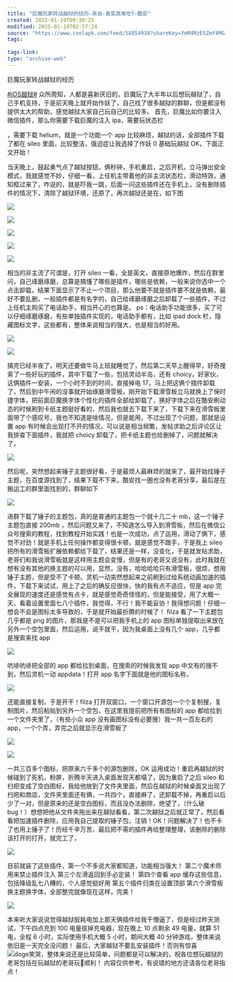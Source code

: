 ```yaml
---
title: "巨魔玩家转战越狱的经历-来自-香菜真难吃Y-酷安"
created: 2022-01-19T09:30:25
modified: 2025-01-19T02:57:24
source: "https://www.coolapk.com/feed/58854938?shareKey=YmM4MzE5ZmY4MGJhNjc4YzU1OWM~&shareUid=2988517&shareFrom=com.coolapk.app_5.8.4"
tags:
  
tags-link:
type: "archive-web"
---
```


巨魔玩家转战越狱的经历

[#iOS越狱#](https://www.coolapk.com/t/iOS%E8%B6%8A%E7%8B%B1?type=12) 众所周知，人都是喜新厌旧的，巨魔玩了大半年以后想玩越狱了，自己手机支持，于是前天晚上就开始作妖了，自己找了很多越狱的群聊，但是都没有提供太大的帮助，感觉越狱大家自己玩自己的比较多。
首先，巨魔比如你要注入微信插件，那么你需要下载巨魔的注入 ipa，需要玩状态栏

，需要下载 helium，就是一个功能一个 app 比较麻烦，越狱的话，全部插件下载了都在 sileo 里面，比较整洁，强迫症让我选择了作妖 0 基础玩越狱 OK，下面正文开始！

当天晚上，鼓起勇气点了越狱按钮，俩秒钟，手机重启，之后开机，立马弹出安全模式，我就感觉不妙，仔细一看，上任机主带着他的非主流状态栏，滑动特效，通知框过来了，咋说的，就是吓我一跳，后面一问这些插件还在手机上，没有删除插件的情况下，清除了越狱环境，还原了，再次越狱还是在，如下图

![](https://image.coolapk.com/feed/2024/0914/13/3854627_718db123_3582_3423_239@1284x2778.jpg.m.jpg)

![](https://image.coolapk.com/feed/2024/0914/13/3854627_62143361_3582_3428_805@1284x2778.jpg.m.jpg)

![](https://image.coolapk.com/feed/2024/0914/13/3854627_8fdebde4_3582_3436_607@1284x2778.jpg.m.jpg)

![](https://image.coolapk.com/feed/2024/0914/13/3854627_29018ac7_3582_3446_857@1284x2778.jpg.m.jpg)

![](https://image.coolapk.com/feed/2024/0914/13/3854627_906f3443_3582_3455_69@1284x2778.jpg.m.jpg)

相当的非主流了可谓是，打开 sileo 一看，全是英文，直接原地爆炸，然后在群里问，自己琢磨琢磨，总算是搞懂了哪些是插件，哪些是依赖，一般来说你选中一个点击卸载，结果下面显示了不止一个项目，那么他要不就是插件要不就是依赖，最好不要乱删，一般插件都是有名字的，自己给琢磨琢磨之后卸载了一些插件，不过上任机主购买了电话助手，相当开心的也算是。
ps：电话助手功能很多，买了可以仔细琢磨琢磨，有些单独插件实现的，电话助手都有，比如 ipad dock 栏，隐藏图标文字，这些都有，整体来说相当的强大，也是相当的好用。

![](https://image.coolapk.com/feed/2024/0914/13/3854627_479149b0_3582_3457_314@1284x2778.jpg.m.jpg)

![](https://image.coolapk.com/feed/2024/0914/13/3854627_2f0db4f3_3582_3465_897@1284x2778.jpg.m.jpg)

搞完已经半夜了，明天还要做牛马上班就睡觉了，然后第二天早上醒得早，好奇搜索了一些好玩的插件，其中下载了一些，包括灵动半岛，还有 choicy，好家伙，这俩插件一安装，一个小时不到的时间，直接掉电 17，马上把这俩个插件卸载了，然后到中午闲的没事就开始琢磨滑雪板，刚开始下载滑雪板立马就换上了保时捷字体，把前面巨魔换字体个性化的插件全部给卸载了，换好字体之后在酷安刷动态的时候刷到卡纸主题挺好看的，然后我也就去下载下来了，下载下来在滑雪板里面带了个感叹号，我也不知道是啥情况，但是能用，不过出现了个问题，那就是设置 app 有时候会出现打不开的情况，可以说是相当频繁，发帖求助之后评论区让我排查下面插件，我就把 choicy 卸载了，把卡纸主题也给删掉了，问题就解决了，

![](https://image.coolapk.com/feed/2024/0914/13/3854627_d152d187_3582_3472_734@1284x2778.jpg.m.jpg)

然后呢，突然想起来锤子主题很好看，于是最烦人最麻烦的就来了，最开始找锤子主题，在百度源找到了，结果下载不下来，酷安找一圈也没有老哥分享，最后是在搬运工的群里面找到的，群聊如下

![](https://image.coolapk.com/feed/2024/0914/13/3854627_ee469213_3582_3479_636@1284x2778.jpg.m.jpg)

进群下载了锤子的主题包，真的是普通的主题包一个就十几二十 mb，这一个锤子主题包直接 200mb ，然后问题又来了，不知道怎么导入到滑雪板，然后在微信公众号搜索的教程，找到教程开始实践！也是一次成功，点了运用，滑动了俩下，感觉不对劲！就是手机上任何操作都变得很卡顿，就是感觉不跟手，于是我上 sileo 把所有的滑雪板扩展依赖都给下载了，结果还是一样，没变化，于是就发帖求助，老哥们和我说滑雪板就是这样用主题会变慢，但是有的老哥又说没有，此时我就在想有没有其他的换主题的可以用，显然，没有，哈哈哈哈只有滑雪板，很烦，想用锤子主题，但是受不了卡顿。灵机一动突然想起来之前刷到过给系统动画加速的插件，下载下来试试，用上了之后的确反应很快，快的我有点不适应，但是 app 完全展现的速度还是感觉有点卡，就是感觉奇奇怪怪的，但是能接受，用了大概一天，看着设置里面七八个插件，我觉得，不行！我不能妥协！我得想问题！仔细一想会不会是图标太多导致的，于是就开始最折腾的时候了！
filza 看了一下主题包几乎都是 png 的图片，那我是不是可以把我手机上的 app 图标单独提取出来放在另外一个空包里面，然后运用，说干就干，因为我桌面上没有几个 app，几乎都是搜索来找 app

![](https://image.coolapk.com/feed/2024/0914/13/3854627_f56a8bbd_3585_2164_698@1284x2778.jpg.m.jpg)

吭哧吭哧把全部的 app 都给拉到桌面，在搜索的时候我发现 app 中文有的搜不到，然后灵机一动 appdata！打开 app 名字下面就是他的图标名称，

![](https://image.coolapk.com/feed/2024/0914/13/3854627_e1d78150_3585_2174_957@1284x2778.jpg.m.jpg)

还能直接复制，于是开干！filza 打开双窗口，一个窗口开源包一个个复制搜，复制图片，然后粘贴到另外一个空包，在这里我提前把所有有图标的 app 都给拉到一个文件夹里了，（有些小众 app 没有画图标没有必要搜）我一共一百左右的 app，一个个弄，弄完之后就显示在滑雪板了

![](https://image.coolapk.com/feed/2024/0914/13/3854627_0bba8196_3585_2181_811@1284x2778.jpg.m.jpg)

![](https://image.coolapk.com/feed/2024/0914/13/3854627_293cda0d_3585_2187_589@1284x2778.jpg.m.jpg)

一共三百多个图标，把原来六千多个的源包删除，OK 运用成功！重启再越狱的时候碰到了死机，粉屏，折腾半天进入桌面发现天都塌了，因为重启了之后 sileo 和扫把变成了空白图标，我给他放到了文件夹里面，然后在越狱的时候桌面又出现了扫把和商店，文件夹里面还有俩，一共四个，直接麻了，还卸载不掉，再重启以后少了一对，但是原来的还是空白图标，而且没办法删除，绝望了，（什么破 bug！）想想把他从文件夹拖出来在越狱看看，第二次越狱之后就正常了，然后看看把加速插件删除，应用我自己提取的锤子包，注销！OK！问题解决了！也不卡了也用上锤子了！历经千辛万苦，最后把不需的插件再给整理整理，该删除的删除该打开的打开，就完工了，

![](https://image.coolapk.com/feed/2024/0914/13/3854627_13cb2a06_3585_2191_408@1284x2778.jpg.m.jpg)

目前就装了这些插件，第一个不多说大家都知道，功能相当强大！
第二个魔术师用来禁止插件注入
第三个左滑返回到手必定装！
第四个查看 app 缓存这些信息，包括降级乱七八糟的，个人感觉挺好用
第五个插件归类在设置顶部
第六个滑雪板换主题换字体，全部整完就像现在这样，完美！

![](https://image.coolapk.com/feed/2024/0914/13/3854627_f56a8bbd_3585_2194_159@1284x2778.jpg.m.jpg)

本来听大家说说觉得越狱挺耗电加上那天俩插件给我干懵逼了，但是经过昨天测试，下午四点充到 100 电量拔掉充电器，现在晚上 10 点剩余 49 电量，就算 51 电，全程 6 小时，实际使用手机大概 5 小时，期间大概 40 分钟游戏，整体来说依旧是一天完全没问题！
最后，大家越狱不要乱安装插件！否则有惊喜![doge笑哭](http://static.coolapk.com/emoticons/v9/coolapk_emotion_56_dogexiaoku.png)，整体来说还是比较简单，问题都是可以解决的，祝各位想玩越狱的老哥包括在玩越狱的老哥玩🐔顺利！
内容仅供参考，有说错的地方还请各位老哥指点！
